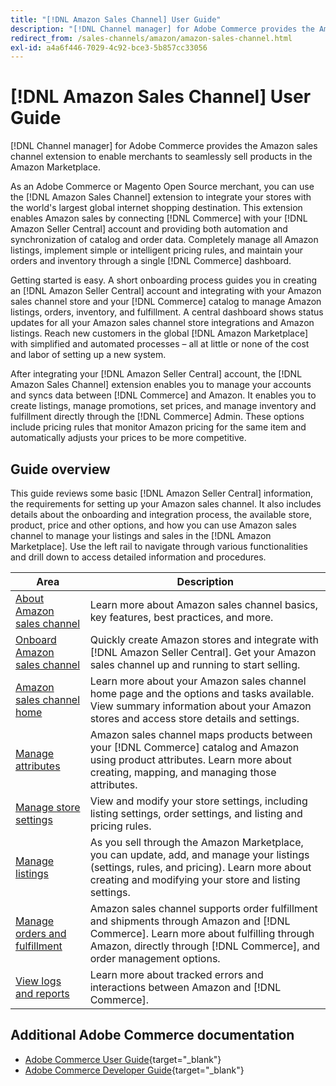 ```yaml
---
title: "[!DNL Amazon Sales Channel] User Guide"
description: "[!DNL Channel manager] for Adobe Commerce provides the Amazon sales channel extension to enable merchants to seamlessly sell products in the [!DNL Amazon Marketplace]."
redirect_from: /sales-channels/amazon/amazon-sales-channel.html
exl-id: a4a6f446-7029-4c92-bce3-5b857cc33056
---
```

# [!DNL Amazon Sales Channel] User Guide

[!DNL Channel manager] for Adobe Commerce provides the Amazon sales channel extension to enable merchants to seamlessly sell products in the Amazon Marketplace.

As an Adobe Commerce or Magento Open Source merchant, you can use the [!DNL Amazon Sales Channel] extension to integrate your stores with the world's largest global internet shopping destination. This extension enables Amazon sales by connecting [!DNL Commerce] with your [!DNL Amazon Seller Central] account and providing both automation and synchronization of catalog and order data. Completely manage all Amazon listings, implement simple or intelligent pricing rules, and maintain your orders and inventory through a single [!DNL Commerce] dashboard.

Getting started is easy. A short onboarding process guides you in creating an [!DNL Amazon Seller Central] account and integrating with your Amazon sales channel store and your [!DNL Commerce] catalog to manage Amazon listings, orders, inventory, and fulfillment. A central dashboard shows status updates for all your Amazon sales channel store integrations and Amazon listings. Reach new customers in the global [!DNL Amazon Marketplace] with simplified and automated processes – all at little or none of the cost and labor of setting up a new system.

After integrating your [!DNL Amazon Seller Central] account, the [!DNL Amazon Sales Channel] extension enables you to manage your accounts and syncs data between [!DNL Commerce] and Amazon. It enables you to create listings, manage promotions, set prices, and manage inventory and fulfillment directly through the [!DNL Commerce] Admin. These options include pricing rules that monitor Amazon pricing for the same item and automatically adjusts your prices to be more competitive.

## Guide overview

This guide reviews some basic [!DNL Amazon Seller Central] information, the requirements for setting up your Amazon sales channel. It also includes details about the onboarding and integration process, the available store, product, price and other options, and how you can use Amazon sales channel to manage your listings and sales in the [!DNL Amazon Marketplace]. Use the left rail to navigate through various functionalities and drill down to access detailed information and procedures.

|Area|Description|
|----|----|
|[About Amazon sales channel](./about-amazon-sales-channel.md)|Learn more about Amazon sales channel basics, key features, best practices, and more.|
|[Onboard Amazon sales channel](./amazon-onboarding-home.md)|Quickly create Amazon stores and integrate with [!DNL Amazon Seller Central]. Get your Amazon sales channel up and running to start selling.|
|[Amazon sales channel home](./amazon-sales-channel-home.md)|Learn more about your Amazon sales channel home page and the options and tasks available. View summary information about your Amazon stores and access store details and settings.|
|[Manage attributes](./attributes-view.md)|Amazon sales channel maps products between your [!DNL Commerce] catalog and Amazon using product attributes. Learn more about creating, mapping, and managing those attributes.|
|[Manage store settings](./ob-store-review.md)|View and modify your store settings, including listing settings, order settings, and listing and pricing rules.|
|[Manage listings](./managing-product-listings.md)|As you sell through the Amazon Marketplace, you can update, add, and manage your listings (settings, rules, and pricing). Learn more about creating and modifying your store and listing settings.|
|[Manage orders and fulfillment](./managing-orders.md)|Amazon sales channel supports order fulfillment and shipments through Amazon and [!DNL Commerce]. Learn more about fulfilling through Amazon, directly through [!DNL Commerce], and order management options.|
|[View logs and reports](./amazon-logs-reports.md)|Learn more about tracked errors and interactions between Amazon and [!DNL Commerce].|

## Additional Adobe Commerce documentation

- [Adobe Commerce User Guide](https://docs.magento.com/user-guide/){target="_blank"}
- [Adobe Commerce Developer Guide](https://devdocs.magento.com/){target="_blank"}
